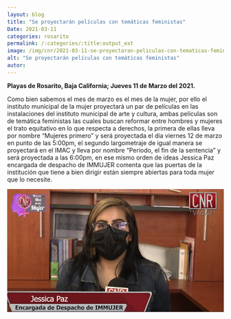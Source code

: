 ```yaml
---
layout: blog
title: "Se proyectarán películas con temáticas feministas"
Date: 2021-03-11
categories: rosarito
permalink: /:categories/:title:output_ext
image: /img/cnr/2021-03-11-se-proyectaran-peliculas-con-tematicas-feministas.jpg
alt: "Se proyectarán películas con temáticas feministas"
autor:
---
```


**Playas de Rosarito, Baja California; Jueves 11 de Marzo del 2021.** 

Como bien sabemos el mes de marzo es el mes de la mujer, por ello el instituto municipal de la mujer proyectará un par de películas en las instalaciones del instituto municipal de arte y cultura, ambas películas son de temática feministas las cuales buscan reformar entre hombres y mujeres el trato equitativo en lo que respecta a derechos, la primera de ellas lleva por nombre “Mujeres primero” y será proyectada el día viernes 12 de marzo en punto de las 5:00pm, el segundo largometraje de igual manera se proyectará en el IMAC y lleva por nombre “Periodo, el fin de la sentencia” y será proyectada a las 6:00pm, en ese mismo orden de ideas Jessica Paz encargada de despacho de IMMUJER comenta que las puertas de la institución que tiene a bien dirigir están siempre abiertas para toda mujer que lo necesite.

<div id="carouselExampleSlidesOnly" class="carousel slide" data-ride="carousel">
  <div class="carousel-inner">
    <div class="carousel-item active">
       <img class="d-block w-100" src="/img/cnr/2021-03-11-se-proyectaran-peliculas-con-tematicas-feministas.jpg" loading="lazy"  alt="Se proyectarán películas con temáticas feministas">
    </div>
  </div>
</div>